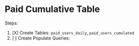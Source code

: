 # Paid Cumulative Table

Steps:
1. [X] Create Tables: `paid_users_daily`, `paid_users_cumulated`
2. [ ] Create Populate Queries:
